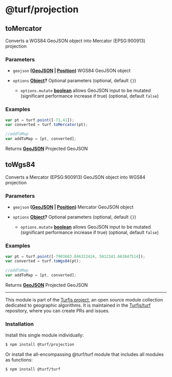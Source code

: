 # @turf/projection

<!-- Generated by documentation.js. Update this documentation by updating the source code. -->

## toMercator

Converts a WGS84 GeoJSON object into Mercator (EPSG:900913) projection

### Parameters

*   `geojson` **([GeoJSON][1] | [Position][2])** WGS84 GeoJSON object
*   `options` **[Object][3]?** Optional parameters (optional, default `{}`)

    *   `options.mutate` **[boolean][4]** allows GeoJSON input to be mutated (significant performance increase if true) (optional, default `false`)

### Examples

```javascript
var pt = turf.point([-71,41]);
var converted = turf.toMercator(pt);

//addToMap
var addToMap = [pt, converted];
```

Returns **[GeoJSON][1]** Projected GeoJSON

## toWgs84

Converts a Mercator (EPSG:900913) GeoJSON object into WGS84 projection

### Parameters

*   `geojson` **([GeoJSON][1] | [Position][2])** Mercator GeoJSON object
*   `options` **[Object][3]?** Optional parameters (optional, default `{}`)

    *   `options.mutate` **[boolean][4]** allows GeoJSON input to be mutated (significant performance increase if true) (optional, default `false`)

### Examples

```javascript
var pt = turf.point([-7903683.846322424, 5012341.663847514]);
var converted = turf.toWgs84(pt);

//addToMap
var addToMap = [pt, converted];
```

Returns **[GeoJSON][1]** Projected GeoJSON

[1]: https://tools.ietf.org/html/rfc7946#section-3

[2]: https://developer.mozilla.org/docs/Web/API/Position

[3]: https://developer.mozilla.org/docs/Web/JavaScript/Reference/Global_Objects/Object

[4]: https://developer.mozilla.org/docs/Web/JavaScript/Reference/Global_Objects/Boolean

<!-- This file is automatically generated. Please don't edit it directly. If you find an error, edit the source file of the module in question (likely index.js or index.ts), and re-run "yarn docs" from the root of the turf project. -->

---

This module is part of the [Turfjs project](https://turfjs.org/), an open source module collection dedicated to geographic algorithms. It is maintained in the [Turfjs/turf](https://github.com/Turfjs/turf) repository, where you can create PRs and issues.

### Installation

Install this single module individually:

```sh
$ npm install @turf/projection
```

Or install the all-encompassing @turf/turf module that includes all modules as functions:

```sh
$ npm install @turf/turf
```
